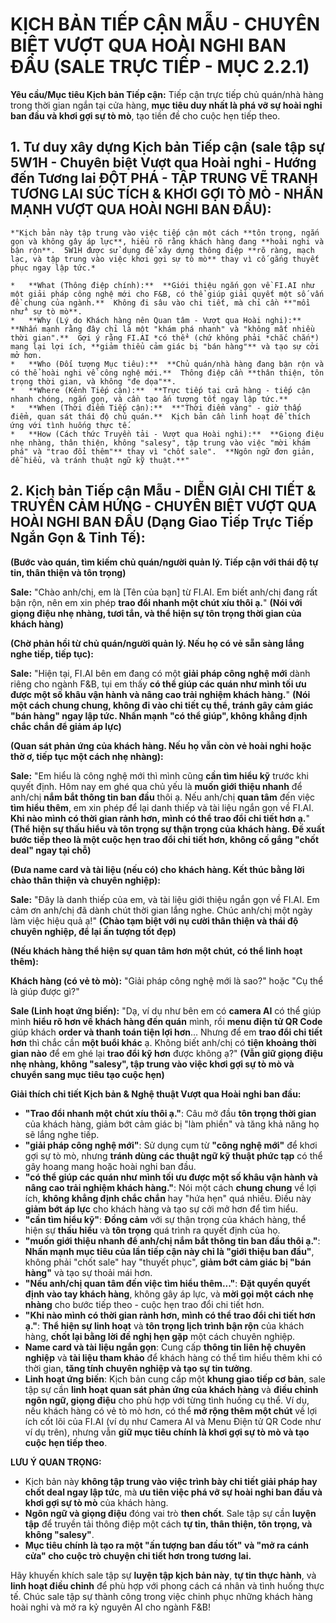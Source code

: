 # **KỊCH BẢN TIẾP CẬN MẪU - CHUYÊN BIỆT VƯỢT QUA HOÀI NGHI BAN ĐẦU (SALE TRỰC TIẾP - MỤC 2.2.1)**

**Yêu cầu/Mục tiêu Kịch bản Tiếp cận:**  Tiếp cận trực tiếp chủ quán/nhà hàng trong thời gian ngắn tại cửa hàng, **mục tiêu duy nhất là phá vỡ sự hoài nghi ban đầu và khơi gợi sự tò mò**, tạo tiền đề cho cuộc hẹn tiếp theo.

## 1.  **Tư duy xây dựng Kịch bản Tiếp cận (sale tập sự 5W1H - Chuyên biệt Vượt qua Hoài nghi - Hướng đến Tương lai ĐỘT PHÁ - TẬP TRUNG VẼ TRANH TƯƠNG LAI SÚC TÍCH & KHƠI GỢI TÒ MÒ - NHẤN MẠNH VƯỢT QUA HOÀI NGHI BAN ĐẦU):**

    *"Kịch bản này tập trung vào việc tiếp cận một cách **tôn trọng, ngắn gọn và không gây áp lực**, hiểu rõ rằng khách hàng đang **hoài nghi và bận rộn**.  5W1H được sử dụng để xây dựng thông điệp **rõ ràng, mạch lạc, và tập trung vào việc khơi gợi sự tò mò** thay vì cố gắng thuyết phục ngay lập tức.*

    *   **What (Thông điệp chính):**  **Giới thiệu ngắn gọn về FI.AI như một giải pháp công nghệ mới cho F&B, có thể giúp giải quyết một số vấn đề chung của ngành.**  Không đi sâu vào chi tiết, mà chỉ cần **"mồi nhử" sự tò mò**.
    *   **Why (Lý do Khách hàng nên Quan tâm - Vượt qua Hoài nghi):**  **Nhấn mạnh rằng đây chỉ là một "khám phá nhanh" và "không mất nhiều thời gian".**  Gợi ý rằng FI.AI *có thể* (chứ không phải *chắc chắn*) mang lại lợi ích, **giảm thiểu cảm giác bị "bán hàng"** và tạo sự cởi mở hơn.
    *   **Who (Đối tượng Mục tiêu):**  **Chủ quán/nhà hàng đang bận rộn và có thể hoài nghi về công nghệ mới.**  Thông điệp cần **thân thiện, tôn trọng thời gian, và không "đe dọa"**.
    *   **Where (Kênh Tiếp cận):**  **Trực tiếp tại cửa hàng - tiếp cận nhanh chóng, ngắn gọn, và cần tạo ấn tượng tốt ngay lập tức.**
    *   **When (Thời điểm Tiếp cận):**  **"Thời điểm vàng" - giờ thấp điểm, quan sát thái độ chủ quán.**  Kịch bản cần linh hoạt để thích ứng với tình huống thực tế.
    *   **How (Cách thức Truyền tải - Vượt qua Hoài nghi):**  **Giọng điệu nhẹ nhàng, thân thiện, không "salesy", tập trung vào việc "mời khám phá" và "trao đổi thêm"** thay vì "chốt sale".  **Ngôn ngữ đơn giản, dễ hiểu, và tránh thuật ngữ kỹ thuật.**"

## 2.  **Kịch bản Tiếp cận Mẫu - DIỄN GIẢI CHI TIẾT & TRUYỀN CẢM HỨNG - CHUYÊN BIỆT VƯỢT QUA HOÀI NGHI BAN ĐẦU (Dạng Giao Tiếp Trực Tiếp Ngắn Gọn & Tinh Tế):**

**(Bước vào quán, tìm kiếm chủ quán/người quản lý. Tiếp cận với thái độ tự tin, thân thiện và tôn trọng)**

**Sale:**  "Chào anh/chị, em là [Tên của bạn] từ FI.AI.  Em biết anh/chị đang rất bận rộn, nên em xin phép **trao đổi nhanh một chút xíu thôi ạ.**"  **(Nói với giọng điệu nhẹ nhàng, tươi tắn, và thể hiện sự tôn trọng thời gian của khách hàng)**

**(Chờ phản hồi từ chủ quán/người quản lý. Nếu họ có vẻ sẵn sàng lắng nghe tiếp, tiếp tục):**

**Sale:**  "Hiện tại, FI.AI bên em đang có một **giải pháp công nghệ mới** dành riêng cho ngành F&B, tụi em thấy **có thể giúp các quán như mình tối ưu được một số khâu vận hành và nâng cao trải nghiệm khách hàng.**"  **(Nói một cách chung chung, không đi vào chi tiết cụ thể, tránh gây cảm giác "bán hàng" ngay lập tức. Nhấn mạnh "có thể giúp", không khẳng định chắc chắn để giảm áp lực)**

**(Quan sát phản ứng của khách hàng. Nếu họ vẫn còn vẻ hoài nghi hoặc thờ ơ, tiếp tục một cách nhẹ nhàng):**

**Sale:**  "Em hiểu là công nghệ mới thì mình cũng **cần tìm hiểu kỹ** trước khi quyết định.  Hôm nay em ghé qua chủ yếu là **muốn giới thiệu nhanh** để anh/chị **nắm bắt thông tin ban đầu** thôi ạ.  Nếu anh/chị **quan tâm** đến việc **tìm hiểu thêm**, em xin phép để lại danh thiếp và tài liệu ngắn gọn về FI.AI.  **Khi nào mình có thời gian rảnh hơn, mình có thể trao đổi chi tiết hơn ạ.**"  **(Thể hiện sự thấu hiểu và tôn trọng sự thận trọng của khách hàng. Đề xuất bước tiếp theo là một cuộc hẹn trao đổi chi tiết hơn, không cố gắng "chốt deal" ngay tại chỗ)**

**(Đưa name card và tài liệu (nếu có) cho khách hàng.  Kết thúc bằng lời chào thân thiện và chuyên nghiệp):**

**Sale:**  "Đây là danh thiếp của em, và tài liệu giới thiệu ngắn gọn về FI.AI.  Em cảm ơn anh/chị đã dành chút thời gian lắng nghe.  Chúc anh/chị một ngày làm việc hiệu quả ạ!"  **(Chào tạm biệt với nụ cười thân thiện và thái độ chuyên nghiệp, để lại ấn tượng tốt đẹp)**

**(Nếu khách hàng thể hiện sự quan tâm hơn một chút, có thể linh hoạt thêm):**

**Khách hàng (có vẻ tò mò):** "Giải pháp công nghệ mới là sao?"  hoặc "Cụ thể là giúp được gì?"

**Sale (Linh hoạt ứng biến):** "Dạ, ví dụ như bên em có **camera AI** có thể giúp mình **hiểu rõ hơn về khách hàng đến quán** mình, rồi **menu điện tử QR Code** giúp khách **order và thanh toán tiện lợi hơn**...  Nhưng để em **trao đổi chi tiết hơn** thì chắc cần **một buổi khác** ạ.  Không biết anh/chị có **tiện khoảng thời gian nào** để em ghé lại **trao đổi kỹ hơn** được không ạ?"  **(Vẫn giữ giọng điệu nhẹ nhàng, không "salesy", tập trung vào việc khơi gợi sự tò mò và chuyển sang mục tiêu tạo cuộc hẹn)**

**Giải thích chi tiết Kịch bản & Nghệ thuật Vượt qua Hoài nghi ban đầu:**

*   **"Trao đổi nhanh một chút xíu thôi ạ."**:  Câu mở đầu **tôn trọng thời gian** của khách hàng, giảm bớt cảm giác bị "làm phiền" và tăng khả năng họ sẽ lắng nghe tiếp.
*   **"giải pháp công nghệ mới"**:  Sử dụng cụm từ **"công nghệ mới"** để khơi gợi sự tò mò, nhưng **tránh dùng các thuật ngữ kỹ thuật phức tạp** có thể gây hoang mang hoặc hoài nghi ban đầu.
*   **"có thể giúp các quán như mình tối ưu được một số khâu vận hành và nâng cao trải nghiệm khách hàng."**:  Nói một cách **chung chung** về lợi ích, **không khẳng định chắc chắn** hay "hứa hẹn" quá nhiều. Điều này **giảm bớt áp lực** cho khách hàng và tạo sự cởi mở hơn để tìm hiểu.
*   **"cần tìm hiểu kỹ"**: **Đồng cảm** với sự thận trọng của khách hàng, thể hiện sự **thấu hiểu** và **tôn trọng** quá trình ra quyết định của họ.
*   **"muốn giới thiệu nhanh để anh/chị nắm bắt thông tin ban đầu thôi ạ."**:  **Nhấn mạnh mục tiêu của lần tiếp cận này chỉ là "giới thiệu ban đầu"**, không phải "chốt sale" hay "thuyết phục", **giảm bớt cảm giác bị "bán hàng"** và tạo sự thoải mái hơn.
*   **"Nếu anh/chị quan tâm đến việc tìm hiểu thêm..."**:  **Đặt quyền quyết định vào tay khách hàng**, không gây áp lực, và **mời gọi một cách nhẹ nhàng** cho bước tiếp theo - cuộc hẹn trao đổi chi tiết hơn.
*   **"Khi nào mình có thời gian rảnh hơn, mình có thể trao đổi chi tiết hơn ạ."**:  **Thể hiện sự linh hoạt** và **tôn trọng lịch trình bận rộn** của khách hàng, **chốt lại bằng lời đề nghị hẹn gặp** một cách chuyên nghiệp.
*   **Name card và tài liệu ngắn gọn**:  Cung cấp **thông tin liên hệ chuyên nghiệp** và **tài liệu tham khảo** để khách hàng có thể tìm hiểu thêm khi có thời gian, **tăng tính chuyên nghiệp và tạo sự tin tưởng**.
*   **Linh hoạt ứng biến**:  Kịch bản cung cấp một **khung giao tiếp cơ bản**, sale tập sự cần **linh hoạt quan sát phản ứng của khách hàng** và **điều chỉnh ngôn ngữ, giọng điệu** cho phù hợp với từng tình huống cụ thể.  Ví dụ, nếu khách hàng có vẻ tò mò hơn, có thể **mở rộng thêm một chút** về lợi ích cốt lõi của FI.AI (ví dụ như Camera AI và Menu Điện tử QR Code như ví dụ trên), nhưng vẫn **giữ mục tiêu chính là khơi gợi sự tò mò và tạo cuộc hẹn tiếp theo**.

**LƯU Ý QUAN TRỌNG:**

*   Kịch bản này **không tập trung vào việc trình bày chi tiết giải pháp hay chốt deal ngay lập tức**, mà **ưu tiên việc phá vỡ sự hoài nghi ban đầu và khơi gợi sự tò mò** của khách hàng.
*   **Ngôn ngữ và giọng điệu** đóng vai trò **then chốt**. Sale tập sự cần **luyện tập** để truyền tải thông điệp một cách **tự tin, thân thiện, tôn trọng, và không "salesy"**.
*   **Mục tiêu chính là tạo ra một "ấn tượng ban đầu tốt" và "mở ra cánh cửa" cho cuộc trò chuyện chi tiết hơn trong tương lai.**

Hãy khuyến khích sale tập sự **luyện tập kịch bản này**, **tự tin thực hành**, và **linh hoạt điều chỉnh** để phù hợp với phong cách cá nhân và tình huống thực tế. Chúc sale tập sự thành công trong việc chinh phục những khách hàng hoài nghi và mở ra kỷ nguyên AI cho ngành F&B!
